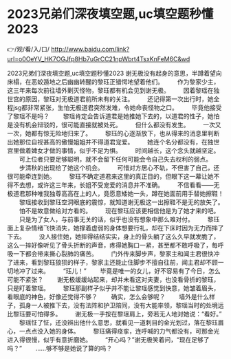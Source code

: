 # 2023兄弟们深夜填空题,uc填空题秒懂2023

👉/观/看/入/口/ http://www.baidu.com/link?url=o0OeYV_HK7OGJfp8Hb7uGrCC21npWbrt4TsxKnFeM6C&wd

2023兄弟们深夜填空题,uc填空题秒懂2023
谢无极没有起身的意思，半蹲着望向床榻，在恶蛟遁地之后幽幽转醒的黎珏正错愕地望着他们。
　　作为黎家少主，这三年来每次前往墙外剿灭怪物，黎珏都有机会见到谢无极。
　　因着黎瑶在独世宫的原因，黎珏对无极道君前所未有的关注。
　　还记得第一次出行时，她全程jsg都非常紧张，生怕无极道君突然发难，令她命丧怪物之口。
　　毕竟他接受了黎瑶不是吗？
　　黎瑶肯定会告诉道君是她推她下去的，以道君的性子，她怕是没有机会辩驳的，很可能直接就被处死。
　　但什么都没有发生。
　　一次又一次，她都有惊无险地归来了。
　　黎珏的心逐渐放下，也从得来的消息里判断出她那位自视甚高的傲慢姐姐并不得道君宠爱。
　　她连个名分都没有，在独世宫里做着婢女才做的事情，似乎不足为惧。
　　时间越长，这个念头就越坚定。
　　可上位者只要足够聪明，就不会留下任何可能会令自己失去权利的弱点。
　　步清秋的出现给了她这个机会。
　　可惜对方居心不轨，不但害了自己，还很可能牵连到她。
　　黎珏不确定道君来这里的真正目的，但眼下这一幕让她不得不去想，或许这三年来，长姐不受宠爱的消息并不准确。
　　不信看看——无极道君那种唯我独尊高高在上的人，竟愿意矮她一头，蹲在她面前用手替她擦鞋！
　　黎瑶接收到黎珏空洞眼底的震惊，就知道谢无极这一出擦鞋不是无的放矢了。
　　怕不是故意做给对方看的。
　　现在黎珏应该更相信他是为了她才来的吧。
　　只是为了女人，与前事无关的话，似乎也没有想象中那么难对付。
　　黎珏面上复杂情绪飞快消失，她撑着虚弱的身体想要行礼，却在下床时因为无力而摔了下去。
　　没人接住她，她摔得结结实实，身上的骨头躺了这么久早就发脆了，这么一摔好像听见了骨头折断的声音，疼得她胸口一紧，甚至都不敢呼吸了，每呼吸一下都会带来撕心裂肺的痛苦。
　　门外传来脚步声，黎家主和闻主君很快冲了进来，看到黎珏狼狈的样子，黎家主还能止住脚步不擅自往前，闻主君却不顾一切地冲了过来。
　　“珏儿！”
　　毕竟是唯一的女儿，好不容易有了今日，怎么可能不紧张？
　　谢无极缓缓站起来，却并未看这对夫妻，也没看骨折的黎珏，只是盯着黎瑶。
　　黎珏那副样子似乎并不能让黎瑶感觉到快意，她皱着眉头，看眼底的神色，好像还觉得不够？
　　确实，怎么会够呢？
　　墙外是什么样子，孤身一人被推下去，没有法阵和护卫陪同，没有大能率领，黎瑶当时的处境远比黎珏要可怕得多。
　　谢无极一手按在黎瑶肩上，旁若无人地对她说：“看好。”
　　黎瑶怔了怔，还没辨出他什么意思，就看见一道刺目的金光划过，落在黎珏眉心，一点点没入她的身体。
　　黎珏痛得痉挛，连呼喊的力气都没有，可那金光进入得很慢，似乎有意折磨她。
　　“开心吗？”谢无极笑着问，“现在足够了吗？”
　　……够不够是她说了算的吗？

